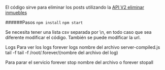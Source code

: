 El código sirve para eliminar los posts utilizando la [API V2 eliminar inmuebles](https://drive.google.com/open?id=0B-LidNqwJHSPUXBUaGJVYU9DVFU)

######Pasos
`npm install`
`npm start`

Se necesita tener una lista csv separada por \n, en todo caso que sea diferente modificar el código.
También se puede modificar la url.

Logs
Para ver los logs
forever logs nombre del archivo server-compiled.js
tail -f tail -f /root/.forever/(nombre del archivo del log)

Para parar el servicio
forever stop nombre del archivo o forever stopall
